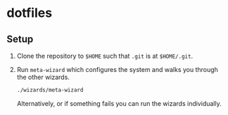 # dotfiles
## Setup
1. Clone the repository to `$HOME` such that `.git` is at `$HOME/.git`.

2. Run `meta-wizard` which configures the system and walks you through the other wizards.
   ```sh
   ./wizards/meta-wizard
   ```
   Alternatively, or if something fails you can run the wizards individually.
